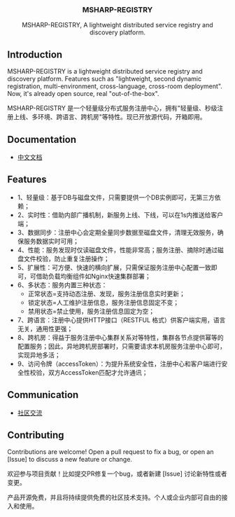 <p align="center">
    <h3 align="center">MSHARP-REGISTRY</h3>
    <p align="center">
        MSHARP-REGISTRY, A lightweight distributed service registry and discovery platform.
        <br> 
</p>


## Introduction

MSHARP-REGISTRY is a lightweight distributed service registry and discovery platform.
Features such as "lightweight, second dynamic registration, multi-environment, cross-language, cross-room deployment".
Now, it's already open source, real "out-of-the-box".

MSHARP-REGISTRY 是一个轻量级分布式服务注册中心，拥有"轻量级、秒级注册上线、多环境、跨语言、跨机房"等特性。现已开放源代码，开箱即用。


## Documentation
- [中文文档](http://www.ruijing.com/msharp-registry/)


## Features

- 1、轻量级：基于DB与磁盘文件，只需要提供一个DB实例即可，无第三方依赖；
- 2、实时性：借助内部广播机制，新服务上线、下线，可以在1s内推送给客户端；
- 3、数据同步：注册中心会定期全量同步数据至磁盘文件，清理无效服务，确保服务数据实时可用；
- 4、性能：服务发现时仅读磁盘文件，性能非常高；服务注册、摘除时通过磁盘文件校验，防止重复注册操作；
- 5、扩展性：可方便、快速的横向扩展，只需保证服务注册中心配置一致即可，可借助负载均衡组件如Nginx快速集群部署；
- 6、多状态：服务内置三种状态：
    - 正常状态=支持动态注册、发现，服务注册信息实时更新；
    - 锁定状态=人工维护注册信息，服务注册信息固定不变；
    - 禁用状态=禁止使用，服务注册信息固定为空；
- 7、跨语言：注册中心提供HTTP接口（RESTFUL 格式）供客户端实用，语言无关，通用性更强；
- 8、跨机房：得益于服务注册中心集群关系对等特性，集群各节点提供幂等的配置服务；因此，异地跨机房部署时，只需要请求本机房服务注册中心即可，实现异地多活；
- 9、访问令牌（accessToken）：为提升系统安全性，注册中心和客户端进行安全性校验，双方AccessToken匹配才允许通讯；


## Communication

- [社区交流](http://www.ruijing.com/page/community.html)


## Contributing
Contributions are welcome! Open a pull request to fix a bug, or open an [Issue] to discuss a new feature or change.

欢迎参与项目贡献！比如提交PR修复一个bug，或者新建 [Issue] 讨论新特性或者变更。


产品开源免费，并且将持续提供免费的社区技术支持。个人或企业内部可自由的接入和使用。
